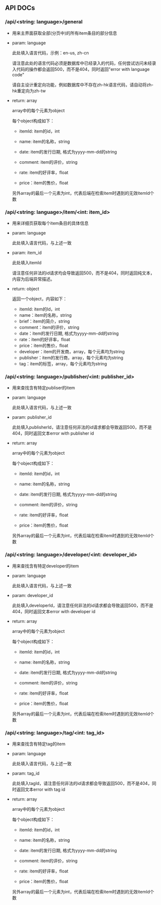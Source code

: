 ## API DOCs

### /api/<string: language>/general

- 用来主界面获取全部(分页中)的所有item条目的部分信息

- param: language

  此处填入语言代码，示例：en-us, zh-cn

  请注意此处的语言代码必须是数据库中已经录入的代码，任何尝试访问未经录入代码的操作都会返回500，而不是404，同时返回"error with language code"

  请自主设计重定向功能，例如数据库中不存在zh-hk语言代码，请自动将zh-hk重定向为zh-tw

- return: array

  array中的每个元素为object

  每个object构成如下：

  - itemId: item的id，int
  
  - name: item的名称，string
  - date: item的发行日期, 格式为yyyy-mm-dd的string
  - comment: item的评价，string
  - rate: item的好评率，float
  - price：item的售价，float
  
  另外array的最后一个元素为int，代表后端在检索item时遇到的无效itemId个数

### /api/<string: language>/item/<int: item_id>

- 用来详细页获取每个item条目的具体信息

- param: language

  此处填入语言代码，与上述一致

- param: item_id

  此处填入itemId

  请注意任何非法的id请求均会导致返回500，而不是404，同时返回纯文本，内容为后端异常描述。

- return: object

  返回一个object，内容如下：

  - itemId: item的Id，int
  - name：item的名称，string
  - brief：item的简介，string
  - comment：item的评价，string
  - date：item的发行日期, 格式为yyyy-mm-dd的string
  - rate：item的好评率，float
  - price：item的售价，float
  - developer：item的开发商，array，每个元素均为string
  - publisher：item的发行商，array，每个元素均为string
  - tag：item的标签，array，每个元素均为string

### /api/<string: language>/publisher/<int: publisher_id>

- 用来查找含有特定publiser的item

- param: language

  此处填入语言代码，与上述一致

- param: publisher_id

  此处填入publisherId，请注意任何非法的id请求都会导致返回500，而不是404，同时返回文本error with publisher id

- return: array

  array中的每个元素为object

  每个object构成如下：

  - itemId: item的id，int

  - name: item的名称，string
  - date: item的发行日期, 格式为yyyy-mm-dd的string
  - comment: item的评价，string
  - rate: item的好评率，float
  - price：item的售价，float

  另外array的最后一个元素为int，代表后端在检索item时遇到的无效itemId个数

### /api/<string: language>/developer/<int: developer_id>

- 用来查找含有特定developer的item

- param: language

  此处填入语言代码，与上述一致

- param: developer_id

  此处填入developerId，请注意任何非法的id请求都会导致返回500，而不是404，同时返回文本error with developer id

- return: array

  array中的每个元素为object

  每个object构成如下：

  - itemId: item的id，int

  - name: item的名称，string
  - date: item的发行日期, 格式为yyyy-mm-dd的string
  - comment: item的评价，string
  - rate: item的好评率，float
  - price：item的售价，float

  另外array的最后一个元素为int，代表后端在检索item时遇到的无效itemId个数

### /api/<string: language>/tag/<int: tag_id>

- 用来查找含有特定tag的item

- param: language

  此处填入语言代码，与上述一致

- param: tag_id

  此处填入tagId，请注意任何非法的id请求都会导致返回500，而不是404，同时返回文本error with tag id

- return: array

  array中的每个元素为object

  每个object构成如下：

  - itemId: item的id，int

  - name: item的名称，string
  - date: item的发行日期, 格式为yyyy-mm-dd的string
  - comment: item的评价，string
  - rate: item的好评率，float
  - price：item的售价，float

  另外array的最后一个元素为int，代表后端在检索item时遇到的无效itemId个数

